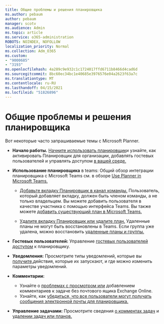 ```yaml
---
title: Общие проблемы и решения планировщика
ms.author: pebaum
author: pebaum
manager: scotv
ms.audience: Admin
ms.topic: article
ms.service: o365-administration
ROBOTS: NOINDEX, NOFOLLOW
localization_priority: Normal
ms.collection: Adm_O365
ms.custom:
- "9000685"
- "3193"
ms.openlocfilehash: 4a289c9e932c1c1724017ffd6711b8466d4cad6d
ms.sourcegitcommit: 8bc60ec34bc1e40685e3976576e04a2623f63a7c
ms.translationtype: MT
ms.contentlocale: ru-RU
ms.lasthandoff: 04/15/2021
ms.locfileid: "51826896"
---
```

# <a name="planner-common-issues-and-resolutions"></a>Общие проблемы и решения планировщика

Вот некоторые часто запрашиваемые темы с Microsoft Planner.
 
- **Начало работы.** [Начните использовать планировщик](https://support.office.com/article/microsoft-planner-help-4a9a13c6-3adf-4a60-a6fc-15c0b15e16fc)и узнайте, как активировать Планировщик для организации, добавлять гостевых пользователей и управлять доступом [в вашей среде.](https://docs.microsoft.com/office365/planner/planner-for-admins)

- **Использование планировщика** в teams: Общий обзор интеграции планировщика с Microsoft Teams см. в обзоре [Use Planner in Microsoft Teams.](https://support.office.com/article/62798a9f-e8f7-4722-a700-27dd28a06ee0)

     - [Добавьте вкладку Планировщик в канал команды.](https://support.office.com/article/62798a9f-e8f7-4722-a700-27dd28a06ee0#bkmk_addaplannertabtoateamchannel) Пользователь, который добавляет вкладку, должен быть членом команды, а не только владельцем. Вы можете добавить пользователя в качестве участника с помощью интерфейса Teams. Вы также можете [добавить существующий план в Microsoft Teams.](https://techcommunity.microsoft.com/t5/Planner-Blog/Bringing-a-Plan-into-Microsoft-Teams/ba-p/57463)

    - [Удалите вкладку Планировщик или удалите план.](https://support.office.com/article/62798a9f-e8f7-4722-a700-27dd28a06ee0#bkmk_removeaplannertabordeleteaplan) Удаленные планы не могут быть восстановлены в Teams. Если группа уже удалена, можно восстановить [удаленные планы и группы.](https://techcommunity.microsoft.com/t5/planner-blog/microsoft-planner-now-you-can-recover-deleted-plans-and-groups/ba-p/362242
)
 
- **Гостевых пользователей:** Управление [гостевых пользователей доступом](https://support.office.com/article/guest-access-in-microsoft-planner-cc5d7f96-dced-4da4-ab62-08c72d9759c6) к планировщику.
 
- **Уведомления:** Просмотрите типы уведомлений, которые вы [получите,](https://support.office.com/article/stay-on-top-of-tasks-and-plans-with-email-and-notifications-cce223d6-b0ae-43cf-a080-266e2414a859)действия, которые их запускают, и где можно изменить параметры уведомлений.
 
- **Комментарии:** 
   - Узнайте о [проблемах с просмотром или](https://docs.microsoft.com/office365/planner/planner-for-admins#can-people-in-my-organization-use-planner-if-they-dont-have-an-exchange-online-mailbox) добавлением комментариев к задаче без почтового ящика Exchange Online.
   - Узнайте, как [убедиться, что все пользователи могут получать сообщения электронной почты для планировщика.](https://docs.microsoft.com/office365/planner/planner-for-admins#how-do-i-make-sure-all-my-users-can-get-emails-forplanner)

- **Управление задачами:** Просмотрите сведения [о комментах задач](https://support.office.com/article/comment-on-tasks-in-microsoft-planner-fd4aedde-7785-4cd0-96ee-122fbc9140e1) и [удалении задач или планов.](https://support.office.com/article/delete-a-task-or-plan-39e10e78-13f0-446d-94cd-9e562648497a)
